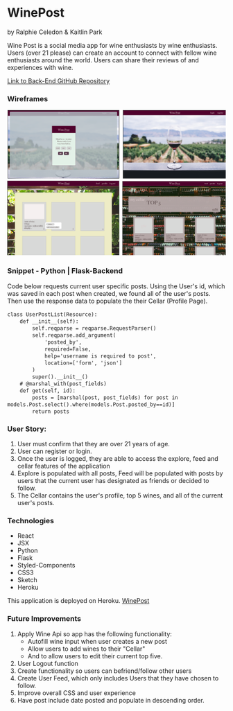 # WinePost
by Ralphie Celedon & Kaitlin Park

Wine Post is a social media app for wine enthusiasts by wine enthusiasts. Users (over 21 please) can create an account to connect with fellow wine enthusiasts around the world. Users can share their reviews of and experiences with wine.  

[Link to Back-End GitHub Repository](https://github.com/parkaitlin/winepost_api)
### Wireframes
<img src="winePost-wire.png">

### Snippet - Python | Flask-Backend
Code below requests current user specific posts. Using the User's id, which was saved in each post when created, we found all of the user's posts. Then use the response data to populate the their Cellar (Profile Page).

```
class UserPostList(Resource):
    def __init__(self):
        self.reqparse = reqparse.RequestParser()
        self.reqparse.add_argument(
            'posted_by',
            required=False,
            help='username is required to post',
            location=['form', 'json']
        )
        super().__init__()
    # @marshal_with(post_fields)
    def get(self, id):
        posts = [marshal(post, post_fields) for post in models.Post.select().where(models.Post.posted_by==id)]
        return posts
```

### User Story:
1. User must confirm that they are over 21 years of age.
2. User can register or login.
3. Once the user is logged, they are able to access the explore, feed and cellar features of the application
4. Explore is populated with all posts, Feed will be populated with posts by users that the current user has designated as friends or decided to follow.
5. The Cellar contains the user's profile, top 5 wines, and all of the current user's posts.

### Technologies
- React
- JSX
- Python
- Flask
- Styled-Components
- CSS3
- Sketch
- Heroku

This application is deployed on Heroku. [WinePost](https://winepost.herokuapp.com/)

### Future Improvements
1. Apply Wine Api so app has the following functionality:
    - Autofill wine input when user creates a new post
    - Allow users to add wines to their "Cellar"
    - And to allow users to edit their current top five.
2. User Logout function
3. Create functionality so users can befriend/follow other users
4. Create User Feed, which only includes Users that they have chosen to follow.
5. Improve overall CSS and user experience
6. Have post include date posted and populate in descending order.


